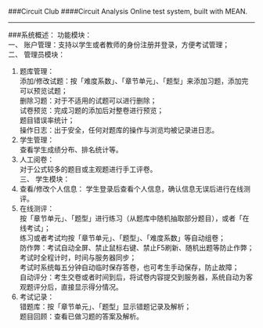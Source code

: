 ###Circuit Club
####Circuit Analysis Online test system, built with MEAN.

---

###系统概述：
功能模块：  
一、 账户管理：支持以学生或者教师的身份注册并登录，方便考试管理；  
二、 管理员模块：  
1. 题库管理：  
添加/修改试题：按「难度系数」、「章节单元」、「题型」来添加习题，添加完可以预览试题；  
删除习题：对于不适用的试题可以进行删除；  
试卷预览：完成习题的添加后对整卷进行预览；  
题目错误率统计；  
操作日志：出于安全，任何对题库的操作与浏览均被记录进日志。  
2. 学生管理：  
查看学生成绩分布、排名统计等。  
3. 人工阅卷：  
对于公式较多的题目或主观题进行手工评卷。  
三、 学生模块：  
1. 查看/修改个人信息：
学生登录后查看个人信息，确认信息无误后进行在线测评。  
2. 在线测评：  
按「章节单元」、「题型」进行练习（从题库中随机抽取部分题目），或者「在线考试」；  
练习或者考试均按「章节单元」、「题型」、「难度系数」等自动组卷；  
防作弊：考试自动全屏、禁止鼠标右键、禁止F5刷新、随机出题等防止作弊；  
考试时全程计时，时间与服务器同步；  
考试时系统每五分钟自动临时保存答卷，也可考生手动保存，防止故障；  
自动评分：考生交卷或者时间到后，将试卷内容提交到服务器，系统自动为客观题评分后，直接显示得分情况。  
3. 考试记录：  
错题库：按「章节单元」、「题型」显示错题记录及解析；  
题目回顾：查看已做习题的答案及解析。 